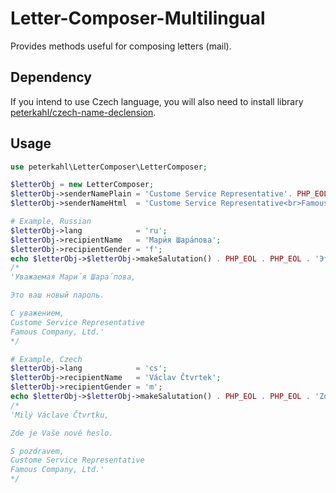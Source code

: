 # Letter-Composer-Multilingual

Provides methods useful for composing letters (mail).

## Dependency

If you intend to use Czech language, you will also need to install library [peterkahl/czech-name-declension](https://github.com/peterkahl/Czech-Name-Declension).

## Usage

```php
use peterkahl\LetterComposer\LetterComposer;

$letterObj = new LetterComposer;
$letterObj->senderNamePlain = 'Custome Service Representative'. PHP_EOL .'Famous Company, Ltd.';
$letterObj->senderNameHtml  = 'Custome Service Representative<br>Famous Company, Ltd.';

# Example, Russian
$letterObj->lang            = 'ru';
$letterObj->recipientName   = 'Мари́я Шара́пова';
$letterObj->recipientGender = 'f';
echo $letterObj->$letterObj->makeSalutation() . PHP_EOL . PHP_EOL . 'Это ваш новый пароль.' . PHP_EOL . PHP_EOL . $letterObj->makeValedictionPlain();
/*
'Уважаемая Мари́я Шара́пова,

Это ваш новый пароль.

С уважением,
Custome Service Representative
Famous Company, Ltd.'
*/

# Example, Czech
$letterObj->lang            = 'cs';
$letterObj->recipientName   = 'Václav Čtvrtek';
$letterObj->recipientGender = 'm';
echo $letterObj->$letterObj->makeSalutation() . PHP_EOL . PHP_EOL . 'Zde je Vaše nové heslo.' . PHP_EOL . PHP_EOL . $letterObj->makeValedictionPlain();
/*
'Milý Václave Čtvrtku,

Zde je Vaše nové heslo.

S pozdravem,
Custome Service Representative
Famous Company, Ltd.'
*/
```
